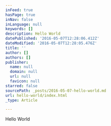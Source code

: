 ```yaml
---
inFeed: true
hasPage: true
inNav: false
inLanguage: null
keywords: []
description: Hello World
datePublished: '2016-05-07T12:28:06.412Z'
dateModified: '2016-05-07T12:28:05.476Z'
title: ''
author: []
authors: []
publisher:
  name: null
  domain: null
  url: null
  favicon: null
starred: false
sourcePath: _posts/2016-05-07-hello-world.md
url: hello-world/index.html
_type: Article

---
```

Hello World